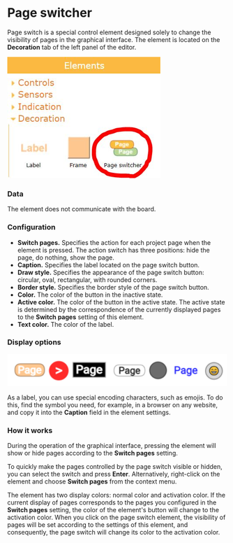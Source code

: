 # Page switcher

Page switch is a special control element designed solely to change the visibility of pages in the graphical interface. The element is located on the **Decoration** tab of the left panel of the editor.

![en_01](en_01.jpg)

### Data

The element does not communicate with the board.

### Configuration

- **Switch pages.** Specifies the action for each project page when the element is pressed. The action switch has three positions: hide the page, do nothing, show the page.
- **Caption.** Specifies the label located on the page switch button.
- **Draw style.** Specifies the appearance of the page switch button: circular, oval, rectangular, with rounded corners.
- **Border style.** Specifies the border style of the page switch button.
- **Color.** The color of the button in the inactive state.
- **Active color.** The color of the button in the active state. The active state is determined by the correspondence of the currently displayed pages to the **Switch pages** setting of this element.
- **Text color.** The color of the label.

### Display options

![en_02](en_02.jpg)

As a label, you can use special encoding characters, such as emojis. To do this, find the symbol you need, for example, in a browser on any website, and copy it into the **Caption** field in the element settings.

### How it works

During the operation of the graphical interface, pressing the element will show or hide pages according to the **Switch pages** setting.

To quickly make the pages controlled by the page switch visible or hidden, you can select the switch and press **Enter**. Alternatively, right-click on the element and choose **Switch pages** from the context menu.

The element has two display colors: normal color and activation color. If the current display of pages corresponds to the pages you configured in the **Switch pages** setting, the color of the element's button will change to the activation color. When you click on the page switch element, the visibility of pages will be set according to the settings of this element, and consequently, the page switch will change its color to the activation color.

